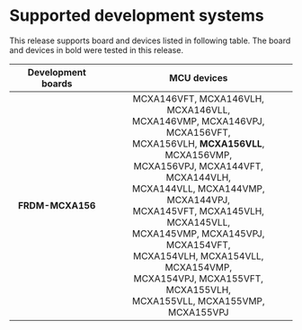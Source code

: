 # Supported development systems

This release supports board and devices listed in following table. The board and devices in bold were tested in this release.

|Development boards|MCU devices|
|:--:              |:--:       |
|**FRDM-MCXA156**|MCXA146VFT, MCXA146VLH, MCXA146VLL,<br> MCXA146VMP, MCXA146VPJ, MCXA156VFT,<br> MCXA156VLH, **MCXA156VLL**, MCXA156VMP,<br> MCXA156VPJ, MCXA144VFT, MCXA144VLH,<br> MCXA144VLL, MCXA144VMP, MCXA144VPJ,<br> MCXA145VFT, MCXA145VLH, MCXA145VLL,<br> MCXA145VMP, MCXA145VPJ, MCXA154VFT,<br> MCXA154VLH, MCXA154VLL, MCXA154VMP,<br> MCXA154VPJ, MCXA155VFT, MCXA155VLH,<br> MCXA155VLL, MCXA155VMP, MCXA155VPJ<br>|
